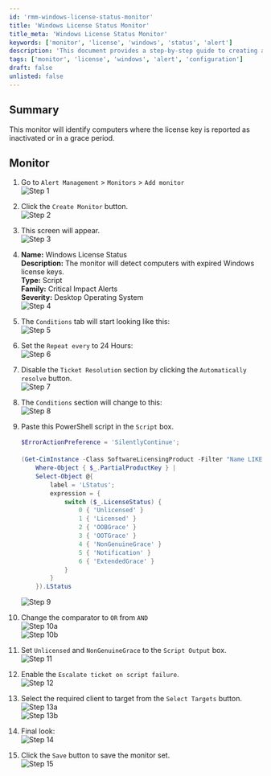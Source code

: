 ```yaml
---
id: 'rmm-windows-license-status-monitor'
title: 'Windows License Status Monitor'
title_meta: 'Windows License Status Monitor'
keywords: ['monitor', 'license', 'windows', 'status', 'alert']
description: 'This document provides a step-by-step guide to creating a Windows License Status Monitor that identifies computers with expired or inactive Windows license keys, ensuring compliance and operational efficiency.'
tags: ['monitor', 'license', 'windows', 'alert', 'configuration']
draft: false
unlisted: false
---
```

## Summary

This monitor will identify computers where the license key is reported as inactivated or in a grace period.

## Monitor

1. Go to `Alert Management` > `Monitors` > `Add monitor`  
   ![Step 1](..\..\..\static\img\Windows-License-Status\image_2.png)

2. Click the `Create Monitor` button.  
   ![Step 2](..\..\..\static\img\Windows-License-Status\image_3.png)

3. This screen will appear.  
   ![Step 3](..\..\..\static\img\Windows-License-Status\image_4.png)

4. **Name:** Windows License Status  
   **Description:** The monitor will detect computers with expired Windows license keys.  
   **Type:** Script  
   **Family:** Critical Impact Alerts  
   **Severity:** Desktop Operating System  
   ![Step 4](..\..\..\static\img\Windows-License-Status\image_5.png)

5. The `Conditions` tab will start looking like this:  
   ![Step 5](..\..\..\static\img\Windows-License-Status\image_6.png)

6. Set the `Repeat every` to 24 Hours:  
   ![Step 6](..\..\..\static\img\Windows-License-Status\image_7.png)

7. Disable the `Ticket Resolution` section by clicking the `Automatically resolve` button.  
   ![Step 7](..\..\..\static\img\Windows-License-Status\image_8.png)

8. The `Conditions` section will change to this:  
   ![Step 8](..\..\..\static\img\Windows-License-Status\image_9.png)

9. Paste this PowerShell script in the `Script` box.  
   ```powershell
   $ErrorActionPreference = 'SilentlyContinue';

   (Get-CimInstance -Class SoftwareLicensingProduct -Filter "Name LIKE 'Windows%'" |
       Where-Object { $_.PartialProductKey } |
       Select-Object @{
           label = 'LStatus';
           expression = {
               switch ($_.LicenseStatus) {
                   0 { 'Unlicensed' }
                   1 { 'Licensed' }
                   2 { 'OOBGrace' }
                   3 { 'OOTGrace' }
                   4 { 'NonGenuineGrace' }
                   5 { 'Notification' }
                   6 { 'ExtendedGrace' }
               }
           }
       }).LStatus
   ```
   ![Step 9](..\..\..\static\img\Windows-License-Status\image_10.png)

10. Change the comparator to `OR` from `AND`  
    ![Step 10a](..\..\..\static\img\Windows-License-Status\image_11.png)  
    ![Step 10b](..\..\..\static\img\Windows-License-Status\image_12.png)

11. Set `Unlicensed` and `NonGenuineGrace` to the `Script Output` box.  
    ![Step 11](..\..\..\static\img\Windows-License-Status\image_13.png)

12. Enable the `Escalate ticket on script failure`.  
    ![Step 12](..\..\..\static\img\Windows-License-Status\image_14.png)

13. Select the required client to target from the `Select Targets` button.  
    ![Step 13a](..\..\..\static\img\Windows-License-Status\image_15.png)  
    ![Step 13b](..\..\..\static\img\Windows-License-Status\image_16.png)

14. Final look:  
    ![Step 14](..\..\..\static\img\Windows-License-Status\image_17.png)

15. Click the `Save` button to save the monitor set.  
    ![Step 15](..\..\..\static\img\Windows-License-Status\image_18.png)



